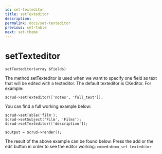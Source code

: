 ```yaml
---
id: set-texteditor
title: setTexteditor
description: 
permalink: docs/set-texteditor
previous: set-table
next: set-theme
---
```


# setTexteditor


<pre><code class="language-php">setTexteditor(array $fields)</code></pre>
The method setTexteditor is used when we want to specify one field as text that will be edited with a texteditor. The default texteditor is CKeditor. For example:

<pre><code class="language-php">$crud->setTexteditor(['notes', 'full_text']);</code></pre>

You can find a full working example below:
<pre><code class="language-php">$crud->setTable('film');
$crud->setSubject('Film', 'Films');
$crud->setTexteditor(['description']);

$output = $crud->render();</code></pre>

The result of the above example can be found below. Press the add or the edit button in order to see the editor working:
`embed:demo_set-texteditor`